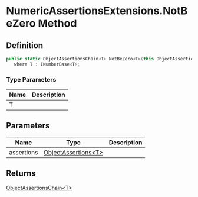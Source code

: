 # NumericAssertionsExtensions.NotBeZero Method
## Definition

```c#
public static ObjectAssertionsChain<T> NotBeZero<T>(this ObjectAssertions<T> assertions)
   where T : INumberBase<T>;
```

### Type Parameters

| Name | Description |
| ---- | ----------- |
| T |  |

## Parameters

| Name | Type | Description |
| ---- | ---- | ----------- |
| assertions | [ObjectAssertions&lt;T&gt;](MrKWatkins.Assertions.Assertions.ObjectAssertions-1.md) |  |

## Returns

[ObjectAssertionsChain&lt;T&gt;](MrKWatkins.Assertions.Assertions.ObjectAssertionsChain-1.md)
